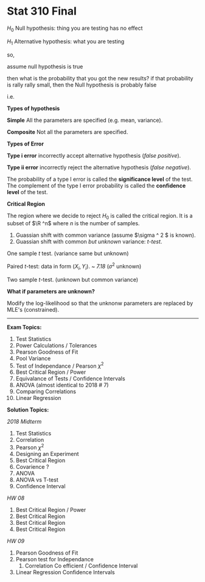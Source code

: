 # Stat 310 Final

$H_0$ Null hypothesis: thing you are testing has no effect

$H_1$ Alternative hypothesis: what you are testing



so,

assume null hypothesis is true

then what is the probability that you got the new results? if that probability is rally rally small, then the Null hypothesis is probably false



i.e.

**Types of hypothesis**

**Simple** All the parameters are specified (e.g. mean, variance).

**Composite** Not all the parameters are specified.



**Types of Error**

**Type i error** incorrectly accept alternative hypothesis (*false positive*).

**Type ii error** incorrectly reject the alternative hypothesis  (*false negative*).





The probability of a type I error is called the **significance level** of the test. The complement of the type I error probability is called the **confidence level** of the test.



**Critical Region**

The region where we decide to reject $H_0$ is called the critical region. It is a subset of $\R ^n$ where $n$ is the number of samples.



1. Guassian shift with common variance (assume $\sigma ^ 2 $ is known).
2. Guassian shift with common *but unknown* variance: *t-test*.





One sample $t$ test. (variance same but unknown)

Paired $t$-test: data in form $(X_i, Y_i)$. ~ *7.18* ($\sigma ^2$ unknown)

Two sample $t$-test.  (unknown but common variance)



**What if parameters are unknown?**

Modify the log-likelihood so that the unknonw parameters are replaced by MLE's (constrained).





<hr/>

**Exam Topics:**

1. Test Statistics
2. Power Calculations / Tolerances 
3. Pearson Goodness of Fit
4. Pool Variance 
5. Test of Independance / Pearson $\chi^2$
6. Best Critical Region / Power
7. Equivalance of Tests / Confidence Intervals
8. ANOVA (almost identical to 2018 # 7)
9. Comparing Correlations 
10. Linear Regression

**Solution Topics:**

*2018 Midterm*

1. Test Statistics
2. Correlation
3. Pearson $\chi ^2$
4. Designing an Experiment 
5. Best Critical Region 
6. Covarience ?
7. ANOVA
8. ANOVA vs T-test
9. Confidence Interval

*HW 08*

1. Best Critical Region / Power
2. Best Critical Region
3. Best Critical Region
4. Best Critical Region 

*HW 09*

1. Pearson Goodness of Fit
2. Pearson test for Independance 
   1. Correlation Co efficient / Confidence Interval
3. Linear Regression Confidence Intervals 